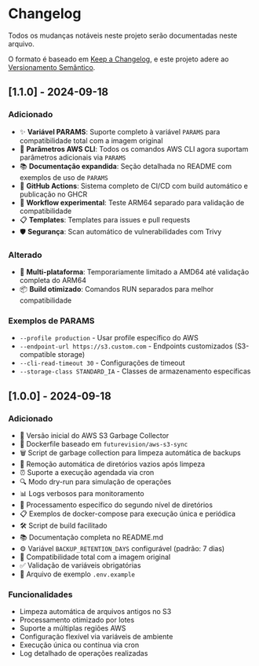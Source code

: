 # Changelog

Todos os mudanças notáveis neste projeto serão documentadas neste arquivo.

O formato é baseado em [Keep a Changelog](https://keepachangelog.com/pt-BR/1.0.0/),
e este projeto adere ao [Versionamento Semântico](https://semver.org/lang/pt-BR/).

## [1.1.0] - 2024-09-18

### Adicionado
- ✨ **Variável PARAMS**: Suporte completo à variável `PARAMS` para compatibilidade total com a imagem original
- 🔧 **Parâmetros AWS CLI**: Todos os comandos AWS CLI agora suportam parâmetros adicionais via `PARAMS`
- 📚 **Documentação expandida**: Seção detalhada no README com exemplos de uso de `PARAMS`
- 🐳 **GitHub Actions**: Sistema completo de CI/CD com build automático e publicação no GHCR
- 🧪 **Workflow experimental**: Teste ARM64 separado para validação de compatibilidade
- 📋 **Templates**: Templates para issues e pull requests
- 🛡️ **Segurança**: Scan automático de vulnerabilidades com Trivy

### Alterado
- 🔧 **Multi-plataforma**: Temporariamente limitado a AMD64 até validação completa do ARM64
- 📦 **Build otimizado**: Comandos RUN separados para melhor compatibilidade

### Exemplos de PARAMS
- `--profile production` - Usar profile específico do AWS
- `--endpoint-url https://s3.custom.com` - Endpoints customizados (S3-compatible storage)
- `--cli-read-timeout 30` - Configurações de timeout
- `--storage-class STANDARD_IA` - Classes de armazenamento específicas

## [1.0.0] - 2024-09-18

### Adicionado
- 🎉 Versão inicial do AWS S3 Garbage Collector
- 🐳 Dockerfile baseado em `futurevision/aws-s3-sync`
- 🗑️ Script de garbage collection para limpeza automática de backups
- 📂 Remoção automática de diretórios vazios após limpeza
- ⏰ Suporte a execução agendada via cron
- 🔍 Modo dry-run para simulação de operações
- 📊 Logs verbosos para monitoramento
- 🎯 Processamento específico do segundo nível de diretórios
- 📋 Exemplos de docker-compose para execução única e periódica
- 🛠️ Script de build facilitado
- 📚 Documentação completa no README.md
- ⚙️ Variável `BACKUP_RETENTION_DAYS` configurável (padrão: 7 dias)
- 🔧 Compatibilidade total com a imagem original
- ✅ Validação de variáveis obrigatórias
- 📝 Arquivo de exemplo `.env.example`

### Funcionalidades
- Limpeza automática de arquivos antigos no S3
- Processamento otimizado por lotes
- Suporte a múltiplas regiões AWS
- Configuração flexível via variáveis de ambiente
- Execução única ou contínua via cron
- Log detalhado de operações realizadas
